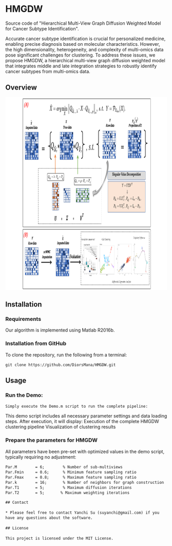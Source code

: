 # HMGDW
Source code of "Hierarchical Multi-View Graph Diffusion Weighted Model for Cancer Subtype Identification".

Accurate cancer subtype identification is crucial for personalized medicine, enabling precise diagnosis based on molecular characteristics. However, the high dimensionality, heterogeneity, and complexity of multi-omics data pose significant challenges for clustering. To address these issues, we propose HMGDW, a hierarchical multi-view graph diffusion weighted model that integrates middle and late integration strategies to robustly identify cancer subtypes from multi-omics data.
## Overview
<img src="https://github.com/XuYuanchi/scWMC/blob/main/model.png" height="600" width="1000">

## Installation
### Requirements
Our algorithm is implemented using Matlab R2016b.
### Installation from GitHub
To clone the repository, run the following from a terminal:
```
git clone https://github.com/DiorsMana/HMGDW.git
```


## Usage
### Run the Demo:
```
Simply execute the Demo.m script to run the complete pipeline:
```
This demo script includes all necessary parameter settings and data loading steps. After execution, it will display:
Execution of the complete HMGDW clustering pipeline
Visualization of clustering results

### Prepare the parameters for HMGDW
All parameters have been pre-set with optimized values in the demo script, typically requiring no adjustment:
```
Par.M        = 6;        % Number of sub-multiviews
Par.Fmin     = 0.6;      % Minimum feature sampling ratio
Par.Fmax     = 0.8;      % Maximum feature sampling ratio
Par.k        = 16;       % Number of neighbors for graph construction
Par.T1       = 5;        % Maximum diffusion iterations
Par.T2       = 5;       % Maximum weighting iterations
```
```
## Contact

* Please feel free to contact Yanchi Su (suyanchi@gmail.com) if you have any questions about the software.

## License

This project is licensed under the MIT License.
